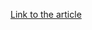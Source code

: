 [Link to the article](https://blog.morphisec.com/iranian-fileless-cyberattack-on-israel-word-vulnerability)
